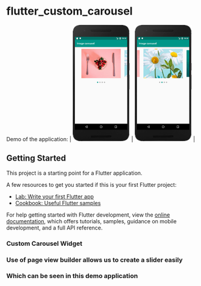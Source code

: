 # flutter_custom_carousel

Demo of the application:
| <img src="assets/slider.png" width="150"/> | <img src="assets/slider1.png" width="150"/> |

## Getting Started

This project is a starting point for a Flutter application.

A few resources to get you started if this is your first Flutter project:

- [Lab: Write your first Flutter app](https://docs.flutter.dev/get-started/codelab)
- [Cookbook: Useful Flutter samples](https://docs.flutter.dev/cookbook)

For help getting started with Flutter development, view the
[online documentation](https://docs.flutter.dev/), which offers tutorials,
samples, guidance on mobile development, and a full API reference.

### Custom Carousel Widget
### Use of page view builder allows us to create a slider easily 
### Which can be seen in this demo application
